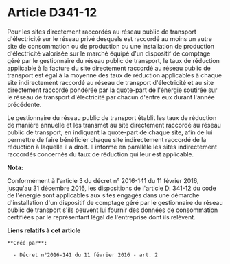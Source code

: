 # Article D341-12

Pour les sites directement raccordés au réseau public de transport d'électricité sur le réseau privé desquels est raccordé au
moins un autre site de consommation ou de production ou une installation de production d'électricité valorisée sur le marché
équipé d'un dispositif de comptage géré par le gestionnaire du réseau public de transport, le taux de réduction applicable à
la facture du site directement raccordé au réseau public de transport est égal à la moyenne des taux de réduction applicables
à chaque site indirectement raccordé au réseau de transport d'électricité et au site directement raccordé pondérée par la
quote-part de l'énergie soutirée sur le réseau de transport d'électricité par chacun d'entre eux durant l'année précédente. 

Le gestionnaire du réseau public de transport établit les taux de réduction de manière annuelle et les transmet au site
directement raccordé au réseau public de transport, en indiquant la quote-part de chaque site, afin de lui permettre de faire
bénéficier chaque site indirectement raccordé de la réduction à laquelle il a droit. Il informe en parallèle les sites
indirectement raccordés concernés du taux de réduction qui leur est applicable.

**Nota:**

Conformément à l'article 3 du décret n° 2016-141 du 11 février 2016, jusqu'au 31 décembre 2016, les dispositions de l'article
D. 341-12 du code de l'énergie sont applicables aux sites engagés dans une démarche d'installation d'un dispositif de
comptage géré par le gestionnaire du réseau public de transport s'ils peuvent lui fournir des données de consommation
certifiées par le représentant légal de l'entreprise dont ils relèvent.

**Liens relatifs à cet article**

	**Créé par**:

	  - Décret n°2016-141 du 11 février 2016 - art. 2
